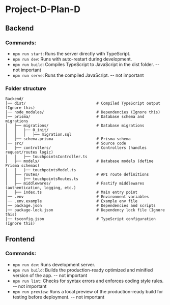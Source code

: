 # Project-D-Plan-D

## Backend

### Commands:

- `npm run start`: Runs the server directly with TypeScript.
- `npm run dev`: Runs with auto-restart during development.
- `npm run build`: Compiles TypeScript to JavaScript in the dist folder. -- not important
- `npm run serve`: Runs the compiled JavaScript. -- not important

### Folder structure

```plaintext
Backend/
│── dist/                               # Compiled TypeScript output (Ignore this)
│── node_modules/                       # Dependencies (Ignore this)
│── prisma/                             # Database schema and migrations
│   ├── migrations/                     # Database migrations
│   │   ├── 0_init/
│   │   │   ├── migration.sql  
│   ├── schema.prisma                   # Prisma schema
│── src/                                # Source code
│   ├── controllers/                    # Controllers (handles request/routes logic)
│   │   ├── touchpointsController.ts
│   ├── models/                         # Database models (define Prisma schemas)
│   │   ├── touchpointsModel.ts
│   ├── routes/                         # API route definitions
│   │   ├── touchpointsRoutes.ts
│   ├── middlewares/                    # Fastify middlewares (authentication, logging, etc.)
│   ├── index.ts                        # Main entry point
│── .env                                # Environment variables
│── .env.example                        # Example env file
│── package.json                        # Dependencies and scripts
│── package-lock.json                   # Dependency lock file (Ignore this)
│── tsconfig.json                       # TypeScript configuration (Ignore this)
```

## Frontend

### Commands:

- `npm run dev`: Runs development server.
- `npm run build`: Builds the production-ready optimized and minified version of the app. -- not important
- `npm run lint`: Checks for syntax errors and enforces coding style rules. -- not important
- `npm run preview`: Runs a local preview of the production-ready build for testing before deployment. -- not important
